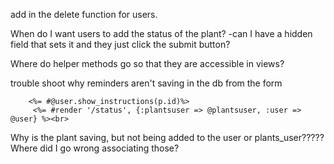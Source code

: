 add in the delete function for users.

When do I want users to add the status of the plant?
    -can I have a hidden field that sets it and they just click the submit button?

Where do helper methods go so that they are accessible in views?

trouble shoot why reminders aren't saving in the db from the form

        <%= #@user.show_instructions(p.id)%>
         <%= #render '/status', {:plantsuser => @plantsuser, :user => @user} %><br>


Why is the plant saving, but not being added to the user or plants_user????? Where did I go wrong associating those?
